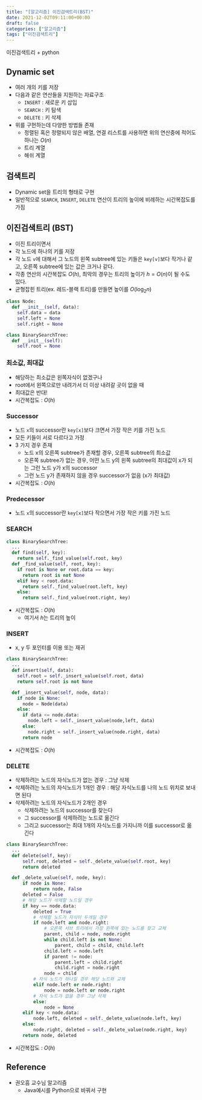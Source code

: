 ```yaml
---
title: "[알고리즘] 이진검색트리(BST)"
date: 2021-12-02T09:11:00+00:00
draft: false
categories: ["알고리즘"]
tags: ["이진검색트리"]
---
```


이진검색트리 + python

<!--more-->

## Dynamic set
- 여러 개의 키를 저장
- 다음과 같은 연산들을 지원하는 자료구조
  - `INSERT` : 새로운 키 삽입
  - `SEARCH` : 키 탐색
  - `DELETE` : 키 삭제
- 위를 구현하는데 다양한 방법들 존재
  - 정렬된 혹은 정렬되지 않은 배열, 연결 리스트를 사용하면 위의 연산중에 적어도 하나는 $O(n)$
  - 트리 계열
  - 해쉬 계열

## 검색트리
- Dynamic set을 트리의 형태로 구현
- 일반적으로 `SEARCH`, `INSERT`, `DELETE` 연산이 트리의 높이에 비례하는 시간복잡도를 가짐

## 이진검색트리 (BST)
- 이진 트리이면서
- 각 노드에 하나의 키를 저장
- 각 노드 `v`에 대해서 그 노드의 왼쪽 subtree에 있는 키들은 `key[v]`보다 작거나 같고, 오른쪽 subtree에 있는 값은 크거나 같다.
- 각종 연산의 시간복잡도 $O(h)$, 최악의 경우는 트리의 높이가 $h=O(n)$이 될 수도 있다.
- 균형잡힌 트리(ex. 레드-블랙 트리)를 만들면 높이를 $O(\log_2 n)$

```python
class Node:
  def __init__(self, data):
    self.data = data
    self.left = None
    self.right = None

class BinarySearchTree:
  def __init__(self):
    self.root = None
```

### 최소값, 최대값
- 해당하는 최소값은 왼쪽자식이 없겠구나
- root에서 왼쪽으로만 내려가서 더 이상 내려갈 곳이 없을 때
- 최대값은 반대!
- 시간복잡도 : $O(h)$

### Successor
- 노드 `x`의 successor란 `key[x]`보다 크면서 가장 작은 키를 가진 노드
- 모든 키들이 서로 다르다고 가정
- 3 가지 경우 존재
  - 노드 x의 오른쪽 subtree가 존재할 경우, 오른쪽 subtree의 최소값
  - 오른쪽 subtree가 없는 경우, 어떤 노드 y의 왼쪽 subtree의 최대값이 x가 되는 그런 노드 y가 x의 successor
  - 그런 노드 y가 존재하지 않을 경우 successor가 없음 (x가 최대값)
- 시간복잡도 : $O(h)$

### Predecessor
- 노드 `x`의 successor란 `key[x]`보다 작으면서 가장 작은 키를 가진 노드

### SEARCH
```python
class BinarySearchTree:
  ...
  def find(self, key):
    return self._find_value(self.root, key)
  def _find_value(self, root, key):
    if root is None or root.data == key:
      return root is not None
    elif key < root.data:
      return self._find_value(root.left, key)
    else:
      return self._find_value(root.right, key)
```
- 시간복잡도 : $O(h)$
  - 여기서 $h$는 트리의 높이

### INSERT
- x, y 두 포인터를 이용 또는 재귀

```python
class BinarySearchTree:
  ...
  def insert(self, data):
    self.root = self._insert_value(self.root, data)
    return self.root is not None

  def _insert_value(self, node, data):
    if node is None:
      node = Node(data)
    else:
      if data <= node.data:
        node.left = self._insert_value(node,left, data)
      else:
        node.right = self._insert_value(node.right, data)
      return node
```
- 시간복잡도 : $O(h)$

### DELETE
- 삭제하려는 노드의 자식노드가 없는 경우 : 그냥 삭제
- 삭제하려는 노드의 자식노드가 1개인 경우 : 해당 자식노드를 나의 노드 위치로 보내면 된다
- 삭제하려는 노드의 자식노드가 2개인 경우
  - 삭제하려는 노드의 successor를 찾는다
  - 그 successor를 삭제하려는 노드로 옮긴다
  - 그리고 successor는 최대 1개의 자식노드를 가지니까 이를 successor로 옮긴다

```python
class BinarySearchTree:
  ...
  def delete(self, key):
      self.root, deleted = self._delete_value(self.root, key)
      return deleted

  def _delete_value(self, node, key):
      if node is None:
          return node, False
      deleted = False
      # 해당 노드가 삭제할 노드일 경우
      if key == node.data:
          deleted = True
          # 삭제할 노드가 자식이 두개일 경우
          if node.left and node.right:
              # 오른쪽 서브 트리에서 가장 왼쪽에 있는 노드를 찾고 교체
              parent, child = node, node.right
              while child.left is not None:
                  parent, child = child, child.left
              child.left = node.left
              if parent != node:
                  parent.left = child.right
                  child.right = node.right
              node = child
          # 자식 노드가 하나일 경우 해당 노드와 교체
          elif node.left or node.right:
              node = node.left or node.right
          # 자식 노드가 없을 경우 그냥 삭제
          else:
              node = None
      elif key < node.data:
          node.left, deleted = self._delete_value(node.left, key)
      else:
          node.right, deleted = self._delete_value(node.right, key)
      return node, deleted
```
- 시간복잡도 : $O(h)$

## Reference
- 권오흠 교수님 알고리즘
  - Java예시를 Python으로 바꿔서 구현